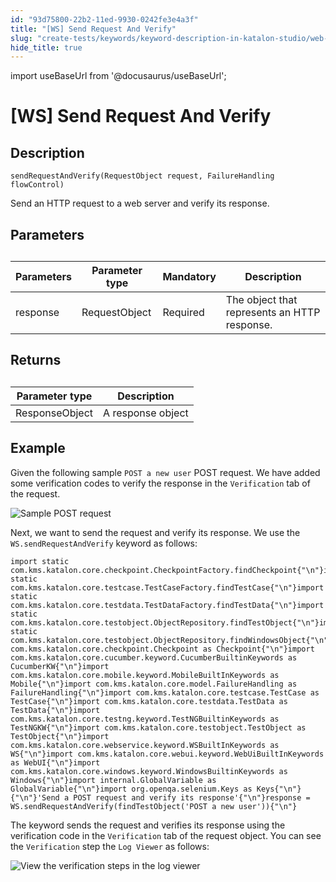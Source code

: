 ```yaml
---
id: "93d75800-22b2-11ed-9930-0242fe3e4a3f"
title: "[WS] Send Request And Verify"
slug: "create-tests/keywords/keyword-description-in-katalon-studio/web-service-keywords/ws-send-request-and-verify"
hide_title: true
---
```

import useBaseUrl from '@docusaurus/useBaseUrl';


# <a id="concept-4409" class="anchor_top_offset"/><a id="ariaid-title1" class="anchor_top_offset"/>[WS] Send Request And Verify


## Description

<p xmlns="http://www.w3.org/1999/xhtml" className="p"><code className="ph codeph">sendRequestAndVerify(RequestObject request, FailureHandling  flowControl)</code></p> 
<p xmlns="http://www.w3.org/1999/xhtml" className="p">Send an HTTP request to a web server and verify its response.</p> 

## Parameters

<div xmlns="http://www.w3.org/1999/xhtml" className="p"><table className="table anchor_top_offset" id="concept-4409__507c3872-ccb2-4b7a-b304-37fbb4b0d8b6"><caption /><colgroup><col style={{width: '25%'}} /><col style={{width: '25%'}} /><col style={{width: '25%'}} /><col style={{width: '25%'}} /></colgroup><thead className="thead"><tr className><th className="entry anchor_top_offset" id="concept-4409__507c3872-ccb2-4b7a-b304-37fbb4b0d8b6__entry__1">Parameters</th><th className="entry anchor_top_offset" id="concept-4409__507c3872-ccb2-4b7a-b304-37fbb4b0d8b6__entry__2">Parameter type </th><th className="entry anchor_top_offset" id="concept-4409__507c3872-ccb2-4b7a-b304-37fbb4b0d8b6__entry__3">Mandatory	</th><th className="entry anchor_top_offset" id="concept-4409__507c3872-ccb2-4b7a-b304-37fbb4b0d8b6__entry__4">Description</th></tr></thead><tbody className="tbody"><tr className><td className="entry" headers="concept-4409__507c3872-ccb2-4b7a-b304-37fbb4b0d8b6__entry__1 concept-4409__507c3872-ccb2-4b7a-b304-37fbb4b0d8b6__entry__2 concept-4409__507c3872-ccb2-4b7a-b304-37fbb4b0d8b6__entry__3 concept-4409__507c3872-ccb2-4b7a-b304-37fbb4b0d8b6__entry__4 ">response</td><td className="entry" headers="concept-4409__507c3872-ccb2-4b7a-b304-37fbb4b0d8b6__entry__1 concept-4409__507c3872-ccb2-4b7a-b304-37fbb4b0d8b6__entry__2 concept-4409__507c3872-ccb2-4b7a-b304-37fbb4b0d8b6__entry__3 concept-4409__507c3872-ccb2-4b7a-b304-37fbb4b0d8b6__entry__4 ">RequestObject</td><td className="entry" headers="concept-4409__507c3872-ccb2-4b7a-b304-37fbb4b0d8b6__entry__1 concept-4409__507c3872-ccb2-4b7a-b304-37fbb4b0d8b6__entry__2 concept-4409__507c3872-ccb2-4b7a-b304-37fbb4b0d8b6__entry__3 concept-4409__507c3872-ccb2-4b7a-b304-37fbb4b0d8b6__entry__4 ">Required </td><td className="entry" headers="concept-4409__507c3872-ccb2-4b7a-b304-37fbb4b0d8b6__entry__1 concept-4409__507c3872-ccb2-4b7a-b304-37fbb4b0d8b6__entry__2 concept-4409__507c3872-ccb2-4b7a-b304-37fbb4b0d8b6__entry__3 concept-4409__507c3872-ccb2-4b7a-b304-37fbb4b0d8b6__entry__4 ">The object that represents an HTTP response.</td></tr></tbody></table></div>

## Returns

<div xmlns="http://www.w3.org/1999/xhtml" className="p"><table className="table anchor_top_offset" id="concept-4409__267a43e5-2361-42ad-bd41-8e9e255de3f4"><caption /><colgroup><col style={{width: '50%'}} /><col style={{width: '50%'}} /></colgroup><thead className="thead"><tr className><th className="entry anchor_top_offset" id="concept-4409__267a43e5-2361-42ad-bd41-8e9e255de3f4__entry__1">Parameter type</th><th className="entry anchor_top_offset" id="concept-4409__267a43e5-2361-42ad-bd41-8e9e255de3f4__entry__2">	Description</th></tr></thead><tbody className="tbody"><tr className><td className="entry" headers="concept-4409__267a43e5-2361-42ad-bd41-8e9e255de3f4__entry__1 concept-4409__267a43e5-2361-42ad-bd41-8e9e255de3f4__entry__2 ">ResponseObject</td><td className="entry" headers="concept-4409__267a43e5-2361-42ad-bd41-8e9e255de3f4__entry__1 concept-4409__267a43e5-2361-42ad-bd41-8e9e255de3f4__entry__2 ">A response object</td></tr></tbody></table></div>

## Example

<p xmlns="http://www.w3.org/1999/xhtml" className="p">Given the following sample <code className="ph codeph">POST a new user</code> POST request. We have added some verification codes to verify the response in the <code className="ph codeph">Verification</code> tab of the request.</p> 
<p xmlns="http://www.w3.org/1999/xhtml" className="p"><img className="image" src={useBaseUrl("/93d66da0-22b2-11ed-9930-0242fe3e4a3f.png")} alt="Sample POST request" /></p> 
<div xmlns="http://www.w3.org/1999/xhtml" className="p">Next, we want to send the request and verify its response. We use the  <code className="ph codeph">WS.sendRequestAndVerify</code> keyword as follows:<pre className="pre codeblock"><code>import static com.kms.katalon.core.checkpoint.CheckpointFactory.findCheckpoint{"\n"}import static com.kms.katalon.core.testcase.TestCaseFactory.findTestCase{"\n"}import static com.kms.katalon.core.testdata.TestDataFactory.findTestData{"\n"}import static com.kms.katalon.core.testobject.ObjectRepository.findTestObject{"\n"}import static com.kms.katalon.core.testobject.ObjectRepository.findWindowsObject{"\n"}import com.kms.katalon.core.checkpoint.Checkpoint as Checkpoint{"\n"}import com.kms.katalon.core.cucumber.keyword.CucumberBuiltinKeywords as CucumberKW{"\n"}import com.kms.katalon.core.mobile.keyword.MobileBuiltInKeywords as Mobile{"\n"}import com.kms.katalon.core.model.FailureHandling as FailureHandling{"\n"}import com.kms.katalon.core.testcase.TestCase as TestCase{"\n"}import com.kms.katalon.core.testdata.TestData as TestData{"\n"}import com.kms.katalon.core.testng.keyword.TestNGBuiltinKeywords as TestNGKW{"\n"}import com.kms.katalon.core.testobject.TestObject as TestObject{"\n"}import com.kms.katalon.core.webservice.keyword.WSBuiltInKeywords as WS{"\n"}import com.kms.katalon.core.webui.keyword.WebUiBuiltInKeywords as WebUI{"\n"}import com.kms.katalon.core.windows.keyword.WindowsBuiltinKeywords as Windows{"\n"}import internal.GlobalVariable as GlobalVariable{"\n"}import org.openqa.selenium.Keys as Keys{"\n"}{"\n"}'Send a POST request and verify its response'{"\n"}response = WS.sendRequestAndVerify(findTestObject('POST a new user')){"\n"}</code></pre>
</div>
<p xmlns="http://www.w3.org/1999/xhtml" className="p">The keyword sends the request and verifies its response using the verification code in the <code className="ph codeph">Verification</code> tab of the request object. You can see the <code className="ph codeph">Verification</code> step the <code className="ph codeph">Log Viewer</code> as follows:</p> 
<p xmlns="http://www.w3.org/1999/xhtml" className="p"><img className="image" src={useBaseUrl("/93d3d590-22b2-11ed-9930-0242fe3e4a3f.png")} alt="View the verification steps in the log viewer" /></p> 
